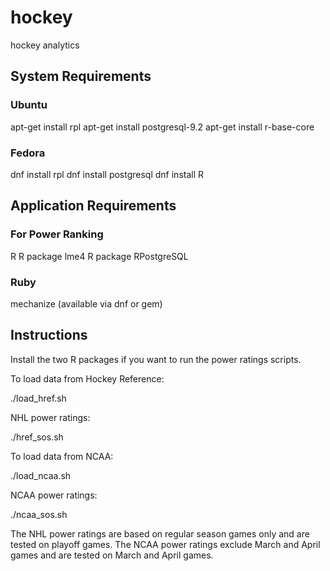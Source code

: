 hockey
======

hockey analytics

## System Requirements

### Ubuntu
apt-get install rpl
apt-get install postgresql-9.2
apt-get install r-base-core

### Fedora
dnf install rpl
dnf install postgresql
dnf install R

## Application Requirements
### For Power Ranking
R
R package lme4
R package RPostgreSQL

### Ruby
mechanize (available via dnf or gem)

## Instructions
Install the two R packages if you want to run the power ratings scripts.

To load data from Hockey Reference:

./load_href.sh

NHL power ratings:

./href_sos.sh

To load data from NCAA:

./load_ncaa.sh

NCAA power ratings:

./ncaa_sos.sh

The NHL power ratings are based on regular season games only and are tested on playoff games.
The NCAA power ratings exclude March and April games and are tested on March and April games.